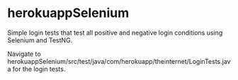 # herokuappSelenium

Simple login tests that test all positive and negative login conditions using Selenium and TestNG.

Navigate to herokuappSelenium/src/test/java/com/herokuapp/theinternet/LoginTests.java for the login tests. 


